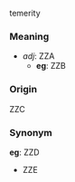 temerity
### Meaning
+ _adj_: ZZA
    + __eg__: ZZB

### Origin

ZZC

### Synonym

__eg__: ZZD

+ ZZE


